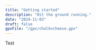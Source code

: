 ```yaml
---
title: "Getting started"
description: "Hit the ground running."
date: "2024-11-03"
draft: false
gpxFile: "/gpx/chalkncheese.gpx"
---
```


Test

